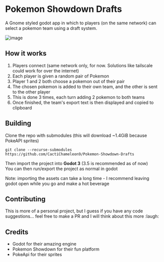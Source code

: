 # Pokemon Showdown Drafts

A Gnome styled godot app in which to players (on the same network) can select a pokemon team using a draft system.

![image](https://user-images.githubusercontent.com/51231053/169382437-e28c3bb1-44a9-493d-8457-dcc7bd724768.png)


## How it works
1. Players connect (same network only, for now. Solutions like tailscale could work for over the internet)
2. Each player is given a random pair of Pokemon
2. Player 1 and 2 both choose a pokemon out of their pair
3. The chosen pokemon is added to their own team, and the other is sent to the other player
4. This is done 3 times, each turn adding 2 pokemon to both teams
5. Once finished, the team's export text is then displayed and copied to clipboard


## Building
Clone the repo with submodules (this will download ~1.4GiB because PokeAPI sprites)
```
git clone --recurse-submodules https://github.com/CactiChameleon9/Pokemon-Showdown-Drafts
```

Then import the project into **Godot 3** (3.5 is recommended as of now)  
You can then run/export the project as normal in godot

Note: importing the assets can take a long time - I recommend leaving godot open while you go and make a hot beverage 

## Contributing
This is more of a personal project, but I guess if you have any code suggestions... feel free to make a PR and I will think about this more :laugh:


## Credits
- Godot for their amazing engine
- Pokemon Showdown for their fun platform
- PokeApi for their sprites
